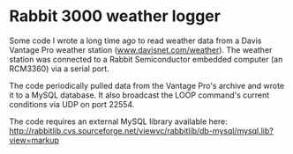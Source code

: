 Rabbit 3000 weather logger
==========

Some code I wrote a long time ago to read weather data from a Davis Vantage Pro
weather station (www.davisnet.com/weather). The weather station was connected to
a Rabbit Semiconductor embedded computer (an RCM3360) via a serial port.

The code periodically pulled data from the Vantage Pro's archive and wrote it to a
MySQL database. It also broadcast the LOOP command's current conditions via UDP on port
22554.

The code requires an external MySQL library available here: 
http://rabbitlib.cvs.sourceforge.net/viewvc/rabbitlib/db-mysql/mysql.lib?view=markup